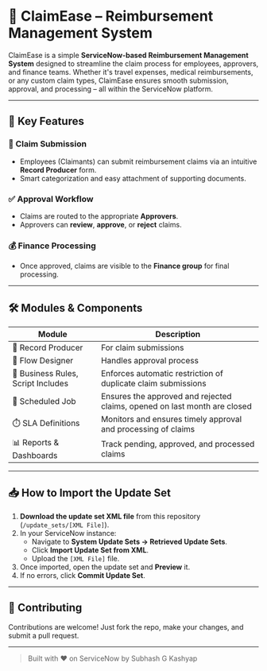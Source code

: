 # 💼 ClaimEase – Reimbursement Management System

ClaimEase is a simple **ServiceNow-based Reimbursement Management System** designed to streamline the claim process for employees, approvers, and finance teams. Whether it's travel expenses, medical reimbursements, or any custom claim types, ClaimEase ensures smooth submission, approval, and processing – all within the ServiceNow platform.

---

## 🚀 Key Features

### 🧾 Claim Submission
- Employees (Claimants) can submit reimbursement claims via an intuitive **Record Producer** form.
- Smart categorization and easy attachment of supporting documents.

### ✅ Approval Workflow
- Claims are routed to the appropriate **Approvers**.
- Approvers can **review**, **approve**, or **reject** claims.

### 💰 Finance Processing
- Once approved, claims are visible to the **Finance group** for final processing.
---

## 🛠️ Modules & Components

| Module              | Description                                  |
|---------------------|----------------------------------------------|
| 🎫 Record Producer  | For claim submissions                        |
| 🔄 Flow Designer    | Handles approval process         |
| 📜 Business Rules, Script Includes   | Enforces automatic restriction of duplicate claim submissions       |
| 📅 Scheduled Job  | Ensures the approved and rejected claims, opened on last month are closed       |
| ⏱️ SLA Definitions  | Monitors and ensures timely approval and processing of claims       |
| 📊 Reports & Dashboards | Track pending, approved, and processed claims |

---

## 📥 How to Import the Update Set

1. **Download the update set XML file** from this repository (`/update_sets/[XML File]`).
2. In your ServiceNow instance:
   - Navigate to **System Update Sets → Retrieved Update Sets**.
   - Click **Import Update Set from XML**.
   - Upload the `[XML File]` file.
3. Once imported, open the update set and **Preview** it.
4. If no errors, click **Commit Update Set**.

---

## 🤝 Contributing

Contributions are welcome!
Just fork the repo, make your changes, and submit a pull request.

---

> Built with ❤️ on ServiceNow by Subhash G Kashyap
